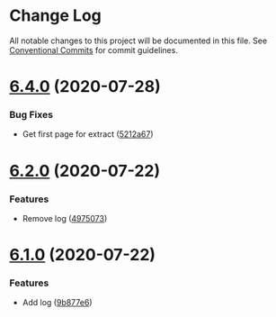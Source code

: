 # Change Log

All notable changes to this project will be documented in this file.
See [Conventional Commits](https://conventionalcommits.org) for commit guidelines.

# [6.4.0](https://github.com/sospedra/semantic-password-generator/compare/v6.3.0...v6.4.0) (2020-07-28)


### Bug Fixes

* Get first page for extract ([5212a67](https://github.com/sospedra/semantic-password-generator/commit/5212a670235cdf702e6e4f60c5579126c6730b1a))





# [6.2.0](https://github.com/sospedra/semantic-password-generator/compare/v6.1.0...v6.2.0) (2020-07-22)


### Features

* Remove log ([4975073](https://github.com/sospedra/semantic-password-generator/commit/497507323a3e2ea2dda2b3e036dc45ff0186061f))





# [6.1.0](https://github.com/sospedra/semantic-password-generator/compare/v6.0.1...v6.1.0) (2020-07-22)


### Features

* Add log ([9b877e6](https://github.com/sospedra/semantic-password-generator/commit/9b877e635a5e209315e238e53191395bbbde4c5b))
